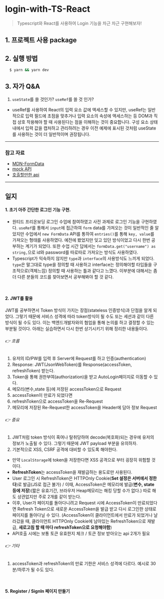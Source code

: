 # login-with-TS-React

> Typescript와 React를 사용하여 Login 기능을 차근 차근 구현해보자!

## 1. 프로젝트 사용 package

## 2. 실행 방법

```bash
  $ yarn && yarn dev
```

## 3. 자가 Q&A

1. `useState`를 쓸 것인가? `useRef`를 쓸 것 인가?

- useRef를 사용하여 React의 입력 요소 값에 액세스할 수 있지만, useRef는 일반적으로 입력 필드에 초점을 맞추거나 입력 요소의 속성에 액세스하는 등 DOM과 직접 상호 작용해야 할 때 사용된다는 점을 이해하는 것이 중요합니다. 구성 요소 상태 내에서 입력 값을 캡처하고 관리하려는 경우 이전 예제에 표시된 것처럼 useState를 사용하는 것이 더 일반적이며 권장됩니다.

---

### 참고 자료

- [MDN-FormData](https://developer.mozilla.org/en-US/docs/Web/API/FormData)
- [mock API](https://mockapi.io/)
- [호출할만한 api](https://64f732e69d775408495348ae.mockapi.io/api/v1/authmock)

---

## 일지

#### 1. 초기 아주 간단한 로그인 기능 구현.

- 원티드 프리온보딩 로그인 수업에 참여하였고 사전 과제로 로그인 기능을 구현하였다.
  `useRef`를 통해서 `input`에 접근하여 `form` data를 가져오는 것이 일반적인 줄 알았지만 수업에서 `new FormData` API를 통하여 `entries()`를 통해 `key, value`를 가져오는 형태를 사용하였다. 예전에 봤었지만 잊고 있던 방식이었고 다시 한번 공부하는 계기가 되었다. 또한 수업 시간 답에서는 `formData.get("username") as string,`으로 id와 password를 따로따로 가져오는 방식도 사용하였다.
- Typescript가 익숙하지 않지만 `type`과 `interface`의 사용방식도 느끼게 되었다. `type`은 말그대로 type을 정의할 때 사용하고 interface는 정의해야할 타입들을 구조적으로(객체느낌) 정의할 때 사용하는 틀과 같다고 느꼈다. 이부분에 대해서는 좀 더 다른 분들의 코드를 찾아보면서 공부해봐야 할 것 같다.

<br />

#### 2. JWT를 활용

JWT를 공부하면서 Token 방식이 가지는 장점(stateless 인증방식)과 단점을 알게 되었다. 그렇기 때문에 서비스 성격에 따라 token방식이 될 수도 또는 세션과 같이 다른 방식이 될 수도 있다. 이는 백엔드개발자와의 협업을 통해 논의를 하고 결정할 수 있는 부분될 것이다. 아래는 실습하면서 다시 한번 상기시키기 위해 정리한 내용들이다.

###### 👉 흐름

1. 유저의 ID/PW를 입력 후 Server에 Request를 하고 인증(authentication)
2. Response: JWT(JsonWebToken)를 Response(accessToken, refreshToken) 받는다.
3. Token을 통해 권한부여(authorization)을 받고 AutoLogin페이지로 이동할 수 있다.
4. 메모리(변수,state 등)에 저장된 accessToken으로 Request
5. accessToken이 만료가 되었다면
6. refreshToken으로 accessToken을 Re-Request
7. 메모리에 저장된 Re-Request한 accessToken을 Header에 담아 정보 Request

###### 👉 중요

1. JWT처럼 token 방식이 혹여나 탈취당하여 decode(복호화)되는 경우에 유저의 정보가 노출될 수 있다. 그렇기 때문에 JWT payload 부분을 유의하자.
2. 기본적으로 XSS, CSRF 공격에 대비할 수 있도록 해야한다.

- 만약 `LocalStorage`에 token을 저장한다면 XSS 공격으로 부터 굉장히 위험할 것이다.
- **RefreshToken**는 accessToken을 재발급하는 용도로만 사용된다.
- User 로그인 시 RefreshToken은 HTTPOnly Cookie(**Set 설정은 서버에서 정한다**)로 발급(JS로 접근 불가) / 이때, AccessToken은 메모리에 발급(**변수, state 등에 저장**)(짧은 유효기간, 브라우저 Heap메모리는 해킹 당할 수가 없다.) 따로 해도 상관없지만 주로 2개를 같이 받는다.
- 이후, User가 페이지를 돌아다니려고 Request 시에 AccessToken이 만료되었다면 Refresh Token으로 새로운 AccessToken을 발급 받고 다시 로그인한 상태로 페이지를 돌아다닐 수 있다. (AccessToken이 클라이언트에서 만료가 되었거나 날라갔을 때, 클라이언트 HTTPOnly Cookie에 남아있는 RefreshToken으로 재발급, **새로고침 할 때 마다 refreshToken으로 요청해야함**)
- API호출 시에는 보통 토큰 유효한지 체크 / 토큰 정보 받아오는 api 2개가 필요

###### 👉 기타

1. accessToken과 refreshToken의 만료 기한은 서비스 성격에 다르다. 예시로 30분/하루가 될 수도 있다.

<br />

#### 5. Register / SignIn 페이지 만들기
